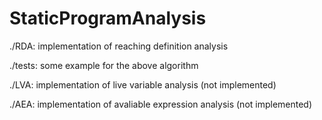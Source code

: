# StaticProgramAnalysis

./RDA: implementation of reaching definition analysis

./tests: some example for the above algorithm


./LVA: implementation of live variable analysis (not implemented)

./AEA: implementation of avaliable expression analysis (not implemented)
